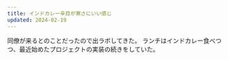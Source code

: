 ```yaml
---
title: インドカレー辛目が寒さにいい感じ
updated: 2024-02-19
---
```


同僚が来るとのことだったので出ラボしてきた。
ランチはインドカレー食べつつ、最近始めたプロジェクトの実装の続きをしていた。
